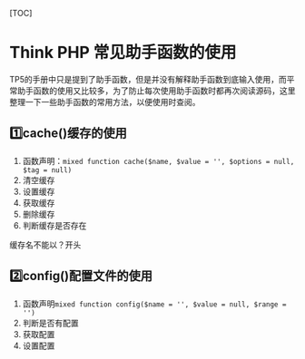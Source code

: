 [TOC]

# Think PHP 常见助手函数的使用

TP5的手册中只是提到了助手函数，但是并没有解释助手函数到底输入使用，而平常助手函数的使用又比较多，为了防止每次使用助手函数时都再次阅读源码，这里整理一下一些助手函数的常用方法，以便使用时查阅。

## :one:cache()缓存的使用

1. 函数声明：`mixed function cache($name, $value = '', $options = null, $tag = null)`
2. 清空缓存
3. 设置缓存
4. 获取缓存
5. 删除缓存
6. 判断缓存是否存在

缓存名不能以？开头

## :two:config()配置文件的使用

1. 函数声明`mixed function config($name = '', $value = null, $range = '')`
2. 判断是否有配置
3. 获取配置
4. 设置配置